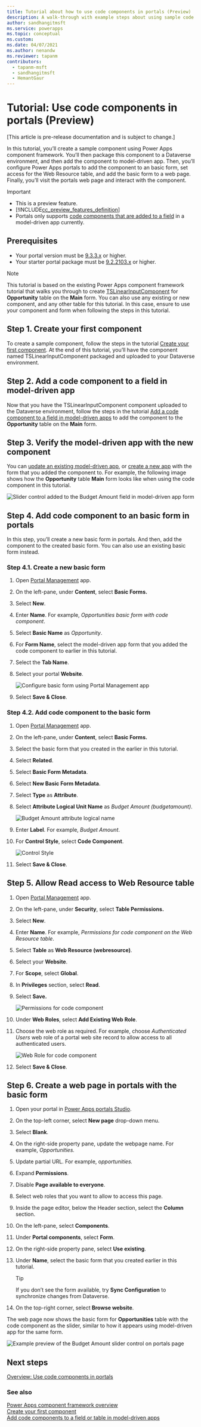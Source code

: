 ```yaml
---
title: Tutorial about how to use code components in portals (Preview)
description: A walk-through with example steps about using sample code component added to a model-driven app form inside portals.
author: sandhangitmsft
ms.service: powerapps
ms.topic: conceptual
ms.custom: 
ms.date: 04/07/2021
ms.author: nenandw
ms.reviewer: tapanm
contributors:
  - tapanm-msft
  - sandhangitmsft
  - HemantGaur
---
```


# Tutorial: Use code components in portals (Preview)

[This article is pre-release documentation and is subject to change.]

In this tutorial, you’ll create a sample component using Power Apps component
framework. You’ll then package this component to a Dataverse environment, and
then add the component to model-driven app. Then, you’ll configure Power Apps
portals to add the component to an basic form, set access for the Web Resource
table, and add the basic form to a web page. Finally, you’ll visit the portals
web page and interact with the component.

> [!IMPORTANT]
> - This is a preview feature.
> - [!INCLUDE[cc_preview_features_definition](../../includes/cc-preview-features-definition.md)]
> - Portals only supports [code components that are added to a field](../../developer/component-framework/add-custom-controls-to-a-field-or-entity.md#add-a-code-component-to-a-column) in a model-driven app currently.

## Prerequisites

- Your portal version must be [9.3.3.x](versions/version-9.3.3.x.md) or higher.
- Your starter portal package must be [9.2.2103.x](versions/package-version-9.2.2103.md) or higher.

> [!NOTE]
> This tutorial is based on the existing Power Apps component framework
tutorial that walks you through to create [TSLinearInputComponent](../../developer/component-framework/implementing-controls-using-typescript.md) for **Opportunity** table on the **Main** form. You can also use any existing or
new component, and any other table for this tutorial. In this case, ensure to
use your component and form when following the steps in this tutorial.

## Step 1. Create your first component

To create a sample component, follow the steps in the tutorial [Create your
first
component](../../developer/component-framework/implementing-controls-using-typescript.md).
At the end of this tutorial, you’ll have the component named
TSLinearInputComponent packaged and uploaded to your Dataverse environment.

## Step 2. Add a code component to a field in model-driven app

Now that you have the TSLinearInputComponent component uploaded to the Dataverse environment, follow the steps in the tutorial [Add a code component to a field in model-driven apps](../../developer/component-framework/add-custom-controls-to-a-field-or-entity.md)
to add the component to the **Opportunity** table on the **Main** form.

## Step 3. Verify the model-driven app with the new component

You can [update an existing model-driven app](../model-driven-apps/design-custom-business-apps-using-app-designer.md), or [create a new
app](../model-driven-apps/build-first-model-driven-app.md) with the form that you added the component to. For example, the following image shows how the
**Opportunity** table **Main** form looks like when using the code component in this tutorial.

![Slider control added to the Budget Amount field in model-driven app form](media/component-framework/model-driven-app.png "Slider control added to the Budget Amount field in model-driven app form")

## Step 4. Add code component to an basic form in portals

In this step, you’ll create a new basic form in portals. And then, add the
component to the created basic form. You can also use an existing basic form
instead.

### Step 4.1. Create a new basic form

1.  Open [Portal
    Management](configure/configure-portal.md)
    app.

2.  On the left-pane, under **Content**, select **Basic Forms.**

3.  Select **New**.

4.  Enter **Name**. For example, *Opportunities basic form with code
    component*.

5.  Select **Basic Name** as *Opportunity*.

6.  For **Form Name**, select the model-driven app form that you added the code
    component to earlier in this tutorial.

7.  Select the **Tab Name**.

8.  Select your portal **Website**.

    ![Configure basic form using Portal Management app](media/component-framework/new-entity-form.png "Configure basic form using Portal Management app")

9.  Select **Save & Close**.

### Step 4.2. Add code component to the basic form

1.  Open [Portal
    Management](configure/configure-portal.md)
    app.

2.  On the left-pane, under **Content**, select **Basic Forms.**

3.  Select the basic form that you created in the earlier in this tutorial.

4.  Select **Related**.

5.  Select **Basic Form Metadata**.

6.  Select **New Basic Form Metadata**.

7.  Select **Type** as **Attribute**.

8.  Select **Attribute Logical Unit Name** as *Budget Amount (budgetamount)*.

    ![Budget Amount attribute logical name](media/component-framework/attribute-logical-name.png "Budget Amount attribute logical name")

9.  Enter **Label**. For example, *Budget Amount*.

10. For **Control Style**, select **Code Component**.

    ![Control Style](media/component-framework/control-style.png "Control Style")

11. Select **Save & Close**.

## Step 5. Allow Read access to Web Resource table

1.  Open [Portal
    Management](configure/configure-portal.md)
    app.

2.  On the left-pane, under **Security**, select **Table Permissions.**

3.  Select **New**.

4.  Enter **Name**. For example, *Permissions for code component on the Web
    Resource table*.

5.  Select **Table** as **Web Resource (webresource)**.

6.  Select your **Website**.

7.  For **Scope**, select **Global**.

8.  In **Privileges** section, select **Read**.

9.  Select **Save.**

    ![Permissions for code component](media/component-framework/permissions.png "Permissions for code component")

10. Under **Web Roles**, select **Add Existing Web Role**.

11. Choose the web role as required. For example, choose *Authenticated Users*
    web role of a portal web site record to allow access to all authenticated
    users.

    ![Web Role for code component](media/component-framework/webrole.png "Web Role for code component")

12. Select **Save & Close**.

## Step 6. Create a web page in portals with the basic form

1.  Open your portal in [Power Apps portals
    Studio](https://docs.microsoft.com/powerapps/maker/portals/portal-designer-anatomy).

2.  On the top-left corner, select **New page** drop-down menu.

3.  Select **Blank**.

4.  On the right-side property pane, update the webpage name. For example,
    *Opportunities.*

5.  Update partial URL. For example, o*pportunities.*

6.  Expand **Permissions**.

7.  Disable **Page available to everyone**.

8.  Select web roles that you want to allow to access this page.

9.  Inside the page editor, below the Header section, select the **Column**
    section.

10. On the left-pane, select **Components**.

11. Under **Portal components**, select **Form**.

12. On the right-side property pane, select **Use existing**.

13. Under **Name**, select the basic form that you created earlier in this
    tutorial.

    > [!TIP]
    > If you don’t see the form available, try **Sync Configuration** to
    synchronize changes from Dataverse.

14. On the top-right corner, select **Browse website**.

The web page now shows the basic form for **Opportunities** table with the code component as the slider, similar to how it appears using model-driven app for the same form.

![Example preview of the Budget Amount slider control on portals page](media/component-framework/example-preview.png "Example preview of the Budget Amount slider control on portals page")

## Next steps

[Overview: Use code components in portals](component-framework.md)

### See also

[Power Apps component framework overview](../../developer/component-framework/overview.md) <br>
[Create your first component](../../developer/component-framework/implementing-controls-using-typescript.md) <br>
[Add code components to a field or table in model-driven apps](../../developer/component-framework/add-custom-controls-to-a-field-or-entity.md)
